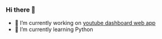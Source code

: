 ### Hi there 👋

- 🔭 I’m currently working on <a href="https://github.com/RadoslawJDA/Web_Apps/blob/master/youtube-app.py">youtube dashboard web app</a>
- 🌱 I’m currently learning Python 
